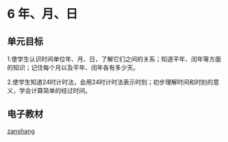 # 6 年、月、日

## 单元目标

1.使学生认识时间单位年、月、日，了解它们之间的关系；知道平年、闰年等方面的知识；记住每个月以及平年、闰年各有多少天。

2.使学生知道24时计时法，会用24时计时法表示时刻；初步理解时间和时刻的意义，学会计算简单的经过时间。

## 电子教材

<Epep grade="xxsx3b" :pep="1221001302141" :pages="70" :paged="82" ></Epep>

[zanshang](../res/zanshang.md ':include')
